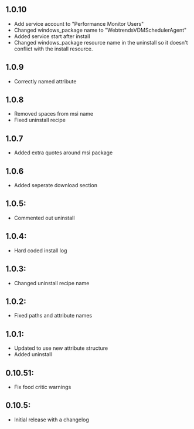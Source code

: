 ## 1.0.10
* Add service account to "Performance Monitor Users"
* Changed windows_package name to "WebtrendsVDMSchedulerAgent"
* Added service start after install
* Changed windows_package resource name in the uninstall so it doesn't conflict with the install resource.

## 1.0.9
* Correctly named attribute

## 1.0.8
* Removed spaces from msi name
* Fixed uninstall recipe

## 1.0.7
* Added extra quotes around msi package

## 1.0.6
* Added seperate download section

## 1.0.5: 
* Commented out uninstall

## 1.0.4:
* Hard coded install log

## 1.0.3:
* Changed uninstall recipe name

## 1.0.2:
* Fixed paths and attribute names

## 1.0.1:
* Updated to use new attribute structure
* Added uninstall

## 0.10.51:
* Fix food critic warnings

## 0.10.5:
* Initial release with a changelog
